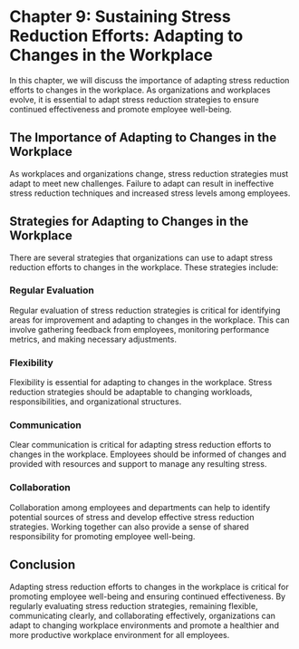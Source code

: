 Chapter 9: Sustaining Stress Reduction Efforts: Adapting to Changes in the Workplace
====================================================================================

In this chapter, we will discuss the importance of adapting stress reduction efforts to changes in the workplace. As organizations and workplaces evolve, it is essential to adapt stress reduction strategies to ensure continued effectiveness and promote employee well-being.

The Importance of Adapting to Changes in the Workplace
------------------------------------------------------

As workplaces and organizations change, stress reduction strategies must adapt to meet new challenges. Failure to adapt can result in ineffective stress reduction techniques and increased stress levels among employees.

Strategies for Adapting to Changes in the Workplace
---------------------------------------------------

There are several strategies that organizations can use to adapt stress reduction efforts to changes in the workplace. These strategies include:

### Regular Evaluation

Regular evaluation of stress reduction strategies is critical for identifying areas for improvement and adapting to changes in the workplace. This can involve gathering feedback from employees, monitoring performance metrics, and making necessary adjustments.

### Flexibility

Flexibility is essential for adapting to changes in the workplace. Stress reduction strategies should be adaptable to changing workloads, responsibilities, and organizational structures.

### Communication

Clear communication is critical for adapting stress reduction efforts to changes in the workplace. Employees should be informed of changes and provided with resources and support to manage any resulting stress.

### Collaboration

Collaboration among employees and departments can help to identify potential sources of stress and develop effective stress reduction strategies. Working together can also provide a sense of shared responsibility for promoting employee well-being.

Conclusion
----------

Adapting stress reduction efforts to changes in the workplace is critical for promoting employee well-being and ensuring continued effectiveness. By regularly evaluating stress reduction strategies, remaining flexible, communicating clearly, and collaborating effectively, organizations can adapt to changing workplace environments and promote a healthier and more productive workplace environment for all employees.
